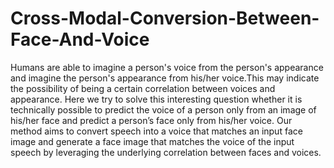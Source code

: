 # Cross-Modal-Conversion-Between-Face-And-Voice
Humans are able to imagine a person's voice from the person's appearance and imagine the person's appearance from his/her voice.This may indicate the possibility of being a certain correlation between voices and appearance. Here we try to solve this interesting question whether it is technically possible to predict the voice of a person only from an image of his/her face and predict a person’s face only from his/her voice. Our method aims to convert speech into a voice that matches an input face image and generate a face image that matches the voice of the input speech by leveraging the underlying correlation between faces and voices.
